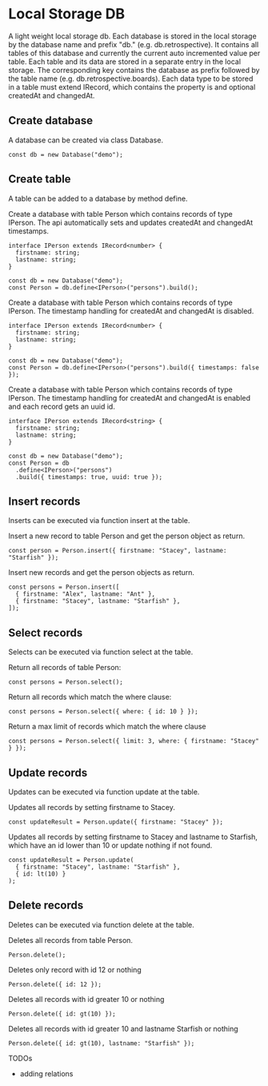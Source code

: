 # Local Storage DB

A light weight local storage db.
Each database is stored in the local storage by the database name and prefix "db." (e.g. db.retrospective). It contains all tables of this database and currently the current auto incremented value per table.
Each table and its data are stored in a separate entry in the local storage. The corresponding key contains the database as prefix followed by the table name (e.g. db.retrospective.boards).
Each data type to be stored in a table must extend IRecord, which contains the property is and optional createdAt and changedAt.

## Create database

A database can be created via class Database.

```
const db = new Database("demo");
```

## Create table

A table can be added to a database by method define.

Create a database with table Person which contains records of type IPerson.
The api automatically sets and updates createdAt and changedAt timestamps.

```
interface IPerson extends IRecord<number> {
  firstname: string;
  lastname: string;
}

const db = new Database("demo");
const Person = db.define<IPerson>("persons").build();
```

Create a database with table Person which contains records of type IPerson.
The timestamp handling for createdAt and changedAt is disabled.

```
interface IPerson extends IRecord<number> {
  firstname: string;
  lastname: string;
}

const db = new Database("demo");
const Person = db.define<IPerson>("persons").build({ timestamps: false });
```

Create a database with table Person which contains records of type IPerson.
The timestamp handling for createdAt and changedAt is enabled and each record gets an uuid id.

```
interface IPerson extends IRecord<string> {
  firstname: string;
  lastname: string;
}

const db = new Database("demo");
const Person = db
  .define<IPerson>("persons")
  .build({ timestamps: true, uuid: true });
```

## Insert records

Inserts can be executed via function insert at the table.

Insert a new record to table Person and get the person object as return.

```
const person = Person.insert({ firstname: "Stacey", lastname: "Starfish" });
```

Insert new records and get the person objects as return.

```
const persons = Person.insert([
  { firstname: "Alex", lastname: "Ant" },
  { firstname: "Stacey", lastname: "Starfish" },
]);
```

## Select records

Selects can be executed via function select at the table.

Return all records of table Person:

```
const persons = Person.select();
```

Return all records which match the where clause:

```
const persons = Person.select({ where: { id: 10 } });
```

Return a max limit of records which match the where clause

```
const persons = Person.select({ limit: 3, where: { firstname: "Stacey" } });
```

## Update records

Updates can be executed via function update at the table.

Updates all records by setting firstname to Stacey.

```
const updateResult = Person.update({ firstname: "Stacey" });
```

Updates all records by setting firstname to Stacey and lastname to Starfish, which have an id lower than 10 or update nothing if not found.

```
const updateResult = Person.update(
  { firstname: "Stacey", lastname: "Starfish" },
  { id: lt(10) }
);
```

## Delete records

Deletes can be executed via function delete at the table.

Deletes all records from table Person.

```
Person.delete();
```

Deletes only record with id 12 or nothing

```
Person.delete({ id: 12 });
```

Deletes all records with id greater 10 or nothing

```
Person.delete({ id: gt(10) });
```

Deletes all records with id greater 10 and lastname Starfish or nothing

```
Person.delete({ id: gt(10), lastname: "Starfish" });
```

TODOs
- adding relations
